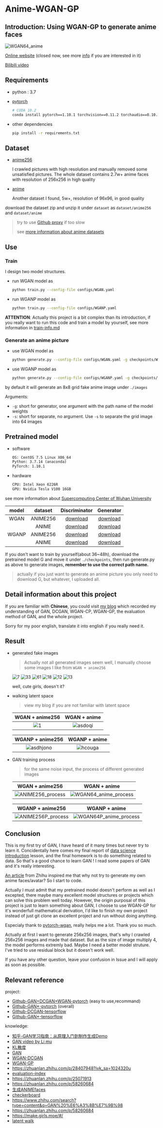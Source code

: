 # Anime-WGAN-GP

## Introduction: Using WGAN-GP to generate anime faces

![WGAN64_anime](https://raw.githubusercontent.com/learner-lu/picbed/master/WGAN64_anime.png)

[Online website](https://visual.kamilu.top) (closed now, see more [info](https://github.com/luzhixing12345/pytorch-model-deployment/tree/web-server) if you are interested in it)

[Bilibili video](https://www.bilibili.com/video/BV1cr4y147s8)

## Requirements

- python : 3.7
- [pytorch](https://pytorch.org/get-started/previous-versions/)

  ```bash
  # CUDA 10.2
  conda install pytorch==1.10.1 torchvision==0.11.2 torchaudio==0.10.1 cudatoolkit=10.2 -c pytorch
  ```

- other dependencies

  ```bash
  pip install -r requirements.txt
  ```

## Dataset

- [anime256](https://github.com/luzhixing12345/anime-face-dataset/releases/download/v0.0.1/anime256.zip)

  I crawled pictures with high resolution and manually removed some unsatisfied pictures. The whole dataset contains 2.7w+ anime faces with resolution of 256x256 in high quality

- [anime](https://github.com/luzhixing12345/Anime-WGAN/releases/download/v0.0.2/faces.zip)

  Another dataset I found, 5w+, resolution of 96x96, in good quality

download the dataset zip and unzip it under `dataset` as `dataset/anime256` and `dataset/anime`

> try to use [Github proxy](https://ghproxy.com/) if too slow
>
> see [more information about anime datasets](https://github.com/luzhixing12345/anime-face-dataset)

## Use

### Train

I design two model structures.

- run WGAN model as

  ```bash
  python train.py --config-file configs/WGAN.yaml
  ```

- run WGANP model as

  ```bash
  python train.py --config-file configs/WGANP.yaml
  ```

**ATTENTION**: Actually this project is a bit complex than its introduction, if you really want to run this code and train a model by yourself, see more information in [train-info.md](./train-info.md)

### Generate an anime picture

- use WGAN model as

  ```bash
  python generate.py --config-file configs/WGAN.yaml -g checkpoints/WGAN/WGAN_G_epoch_39999.pth.pth
  ```

- use WGANP model as

  ```bash
  python generate.py --config-file configs/WGANP.yaml -g checkpoints/WGANP/WGANP_G_epoch_39999.pth.pth
  ```

by default it will generate an 8x8 grid fake anime image under `./images`

Arguments:

- `-g`: short for generator, one argument with the path name of the model weights
- `-s`: short for separate, no argument. Use `-s` to separate the grid image into 64 images

## Pretrained model

- software

  ```txt
  OS: CentOS 7.5 Linux X86_64
  Python: 3.7.14 (anaconda)
  PyTorch: 1.10.1
  ```

- hardware

  ```txt
  CPU: Intel Xeon 6226R
  GPU: Nvidia Tesla V100 16GB
  ```

see more information about [Supercomputing Center of Wuhan University](http://hpc.whu.edu.cn/index.htm)

|model|dataset|Discriminator|Generator|
|:--:|:--:|:--:|:--:|
|WGAN|ANIME256|[download](https://github.com/luzhixing12345/Anime-WGAN/releases/download/v0.0.4/WGAN_D_ANIME256.pth)|[download](https://github.com/luzhixing12345/Anime-WGAN/releases/download/v0.0.4/WGAN_G_ANIME256.pth)|
||ANIME|[download](https://github.com/luzhixing12345/Anime-WGAN/releases/download/v0.0.4/WGAN_D_ANIME.pth)|[download](https://github.com/luzhixing12345/Anime-WGAN/releases/download/v0.0.4/WGAN_G_ANIME.pth)|
|WGANP|ANIME256|[download](https://github.com/luzhixing12345/Anime-WGAN/releases/download/v0.0.4/WGANP_D_ANIME256.pth)|[download](https://github.com/luzhixing12345/Anime-WGAN/releases/download/v0.0.4/WGANP_G_ANIME256.pth)|
||ANIME|[download](https://github.com/luzhixing12345/Anime-WGAN/releases/download/v0.0.4/WGANP_D_ANIME.pth)|[download](https://github.com/luzhixing12345/Anime-WGAN/releases/download/v0.0.4/WGANP_G_ANIME.pth)|

If you don't want to train by yourself(about 36~48h), download the pretrained model G and move it under `./checkpoints`, then run generate.py as above to generate images, **remember to use the correct path name.**

> actually if you just want to generate an anime picture you only need to download G, but whatever, I uploaded all.

## Detail information about this project

If you are familiar with **Chinese**, you could visit [my blog](https://luzhixing12345.github.io/tags/GAN/) which recorded my understanding of GAN, DCGAN, WGAN-CP, WGAN-GP, the evaluation method of GAN, and the whole project.

Sorry for my poor english, translate it into english if you really need it.

## Result

- generated fake images

  > Actually not all generated images seem well, I manually choose some images I like from `WGAN + anime256`

  ![7](https://raw.githubusercontent.com/learner-lu/picbed/master/7.png) ![33](https://raw.githubusercontent.com/learner-lu/picbed/master/33.png) ![61](https://raw.githubusercontent.com/learner-lu/picbed/master/61.png) ![18](https://raw.githubusercontent.com/learner-lu/picbed/master/18.png) ![12](https://raw.githubusercontent.com/learner-lu/picbed/master/12.png) ![13](https://raw.githubusercontent.com/learner-lu/picbed/master/13.png)

  well, cute girls, doesn't it?

- walking latent space

  > view my blog if you are not familiar with latent space

  |WGAN + anime256|WGAN + anime|
  |:--:|:--:|
  |![1](https://raw.githubusercontent.com/learner-lu/picbed/master/walking_latent_space.gif)|![asdoqi](https://raw.githubusercontent.com/learner-lu/picbed/master/asdoqi.gif)|

  |WGANP + anime256|WGANP + anime|
  |:--:|:--:|
  |![asdhjono](https://raw.githubusercontent.com/learner-lu/picbed/master/asdhjono.gif)|![hcouga](https://raw.githubusercontent.com/learner-lu/picbed/master/hcouga.gif)|

- GAN training process

  > for the same noise input, the process of different generated images

  |WGAN + anime256|WGAN + anime|
  |:--:|:--:|
  |![ANIME256_process](https://raw.githubusercontent.com/learner-lu/picbed/master/ANIME256_process.gif)|![WGAN64_anime_process](https://raw.githubusercontent.com/learner-lu/picbed/master/WGAN64_anime_process.gif)|

  |WGANP + anime256|WGANP + anime|
  |:--:|:--:|
  |![ANIME256P_process](https://raw.githubusercontent.com/learner-lu/picbed/master/ANIME256P_process.gif)|![WGAN64P_anime_process](https://raw.githubusercontent.com/learner-lu/picbed/master/WGAN64P_anime_process.gif)|

## Conclusion

This is my first try of GAN, I have heard of it many times but never try to learn it. Concidentally here comes my final report of [data science introduction](https://github.com/luzhixing12345/data-science-introduction) lesson, and the final homework is to do something related to data. So that's a good chance to learn GAN ! I read some papers of GAN and it's really interesting.

[An article](https://zhuanlan.zhihu.com/p/24767059) from Zhihu inspired me that why not try to generate my own anime faces/avatar? So I start to code.

Actually I must admit that my pretrained model doesn't perform as well as I excepted, there maybe many excellent model structures or projects which can solve this problem well today. However, the origin purposal of this project is just to learn something about GAN, I choose to use WGAN-GP for it's wonderfull mathematical derivation, I'd like to finish my own project instead of just git clone an excellent project and run without doing anything.

Especialy thank to [pytorch-wgan](https://github.com/Zeleni9/pytorch-wgan), really helps me a lot. Thank you so much.

Actually at first I want to generate 256x256 images, that's why I crawled 256x256 images and made that dataset. But as the size of image multiply 4, the model performs extremly bad. Maybe I need a better model struture. I've tried to use residual block but it doesn't work well.

If you have any other question, leave your confusion in Issue and I will apply as soon as possible.

## Relevant reference

project:

- [Github-GAN+DCGAN+WGAN-pytorch](https://github.com/Zeleni9/pytorch-wgan) (easy to use,recommand)
- [Github-GAN*-pytorch](https://github.com/eriklindernoren/PyTorch-GAN) (overall)
- [Github-DCGAN-tensorflow](https://github.com/carpedm20/DCGAN-tensorflow)
- [Github-GAN*-tensorflow](https://github.com/YadiraF/GAN)

knowledge:

- [知乎-GAN学习指南：从原理入门到制作生成Demo](https://zhuanlan.zhihu.com/p/24767059)
- [GAN video by Li mu](https://www.bilibili.com/video/BV1rb4y187vD)
- [KL散度](https://zhuanlan.zhihu.com/p/365400000)
- [GAN](https://www.zhihu.com/search?q=GAN&type=content&sort=upvoted_count)
- [WGAN-DCGAN](https://github.com/martinarjovsky/WassersteinGAN/blob/master/models/dcgan.py)
- [WGAN-GP](https://github.com/EmilienDupont/wgan-gp)
- https://zhuanlan.zhihu.com/p/28407948?ivk_sa=1024320u
- [evaluation-index](https://zhuanlan.zhihu.com/p/432965561)
- https://zhuanlan.zhihu.com/p/25071913
- https://zhuanlan.zhihu.com/p/58260684
- [生成ANIMEfaces](https://arxiv.org/pdf/1708.05509.pdf)
- [checkerboard](https://distill.pub/2016/deconv-checkerboard/)
- https://www.zhihu.com/search?type=content&q=GAN%20%E6%A3%8B%E7%9B%98
- https://zhuanlan.zhihu.com/p/58260684
- https://make.girls.moe/#/
- [latent walk](https://www.zhihu.com/search?type=content&q=latent%20walk)
